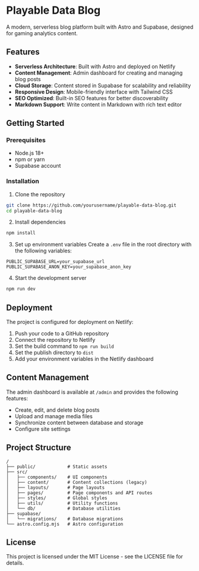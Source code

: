 # Playable Data Blog

A modern, serverless blog platform built with Astro and Supabase, designed for gaming analytics content.

## Features

- **Serverless Architecture**: Built with Astro and deployed on Netlify
- **Content Management**: Admin dashboard for creating and managing blog posts
- **Cloud Storage**: Content stored in Supabase for scalability and reliability
- **Responsive Design**: Mobile-friendly interface with Tailwind CSS
- **SEO Optimized**: Built-in SEO features for better discoverability
- **Markdown Support**: Write content in Markdown with rich text editor

## Getting Started

### Prerequisites

- Node.js 18+
- npm or yarn
- Supabase account

### Installation

1. Clone the repository
```bash
git clone https://github.com/yourusername/playable-data-blog.git
cd playable-data-blog
```

2. Install dependencies
```bash
npm install
```

3. Set up environment variables
Create a `.env` file in the root directory with the following variables:
```
PUBLIC_SUPABASE_URL=your_supabase_url
PUBLIC_SUPABASE_ANON_KEY=your_supabase_anon_key
```

4. Start the development server
```bash
npm run dev
```

## Deployment

The project is configured for deployment on Netlify:

1. Push your code to a GitHub repository
2. Connect the repository to Netlify
3. Set the build command to `npm run build`
4. Set the publish directory to `dist`
5. Add your environment variables in the Netlify dashboard

## Content Management

The admin dashboard is available at `/admin` and provides the following features:

- Create, edit, and delete blog posts
- Upload and manage media files
- Synchronize content between database and storage
- Configure site settings

## Project Structure

```
/
├── public/            # Static assets
├── src/
│   ├── components/    # UI components
│   ├── content/       # Content collections (legacy)
│   ├── layouts/       # Page layouts
│   ├── pages/         # Page components and API routes
│   ├── styles/        # Global styles
│   ├── utils/         # Utility functions
│   └── db/            # Database utilities
├── supabase/
│   └── migrations/    # Database migrations
└── astro.config.mjs   # Astro configuration
```

## License

This project is licensed under the MIT License - see the LICENSE file for details.